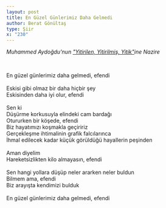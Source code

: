 ```yaml
---
layout: post
title: En Güzel Günlerimiz Daha Gelmedi
author: Berat Gönültaş
type: Şiir
x: "230"
---
```




_Muhammed Aydoğdu'nun <a href="http://www.ceriha.com/2017/02/23/yitirilen-yitirilmis-yitik.html" target="_blank">"Yitirilen, Yitirilmiş, Yitik"</a>ine Nazire_


<br/>

En güzel günlerimiz daha gelmedi, efendi  
<br/>
Eskisi gibi olmaz bir daha hiçbir şey  
Eskisinden daha iyi olur, efendi  
<br/>
Sen ki  
Düşürme korkusuyla elindeki cam bardağı  
Otururken bir köşede, efendi  
Biz hayatımızı koşmakla geçiririz  
Gerçekleşme ihtimalinin grafik falcılarınca  
İhmal edilecek kadar küçük görüldüğü hayallerin peşinden  
<br/>
Aman diyelim  
Hareketsizlikten kilo almayasın, efendi  
<br/>
Sen hangi yollara düşüp neler ararken neler buldun  
Bilmem ama, efendi  
Biz arayışta kendimizi bulduk  
<br/>
En güzel günlerimiz daha gelmedi, efendi  
